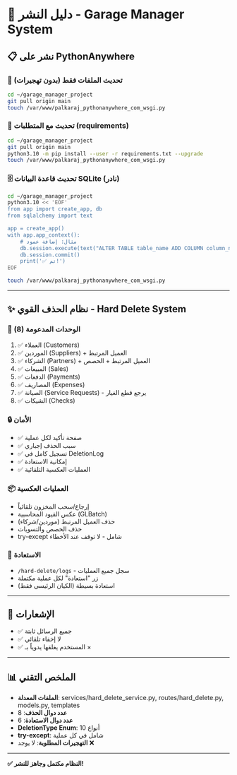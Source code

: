 # 🚀 دليل النشر - Garage Manager System

## 📋 نشر على PythonAnywhere

### 🔄 تحديث الملفات فقط (بدون تهجيرات)
```bash
cd ~/garage_manager_project
git pull origin main
touch /var/www/palkaraj_pythonanywhere_com_wsgi.py
```

### 🔄 تحديث مع المتطلبات (requirements)
```bash
cd ~/garage_manager_project
git pull origin main
python3.10 -m pip install --user -r requirements.txt --upgrade
touch /var/www/palkaraj_pythonanywhere_com_wsgi.py
```

### 🗄️ تحديث قاعدة البيانات SQLite (نادر)
```bash
cd ~/garage_manager_project
python3.10 << 'EOF'
from app import create_app, db
from sqlalchemy import text

app = create_app()
with app.app_context():
    # مثال: إضافة عمود
    db.session.execute(text("ALTER TABLE table_name ADD COLUMN column_name TYPE"))
    db.session.commit()
    print('✅ تم!')
EOF

touch /var/www/palkaraj_pythonanywhere_com_wsgi.py
```

---

## ✨ نظام الحذف القوي - Hard Delete System

### 🎯 الوحدات المدعومة (8)
1. ✅ العملاء (Customers)
2. ✅ الموردين (Suppliers) + العميل المرتبط
3. ✅ الشركاء (Partners) + العميل المرتبط + الحصص
4. ✅ المبيعات (Sales)
5. ✅ الدفعات (Payments)
6. ✅ المصاريف (Expenses)
7. ✅ الصيانة (Service Requests) - يرجع قطع الغيار
8. ✅ الشيكات (Checks)

### 🔒 الأمان
- ✅ صفحة تأكيد لكل عملية
- ✅ سبب الحذف إجباري
- ✅ تسجيل كامل في DeletionLog
- ✅ إمكانية الاستعادة
- ✅ العمليات العكسية التلقائية

### 📦 العمليات العكسية
- إرجاع/سحب المخزون تلقائياً
- عكس القيود المحاسبية (GLBatch)
- حذف العميل المرتبط (موردين/شركاء)
- حذف الحصص والتسويات
- try-except شامل - لا توقف عند الأخطاء

### 🔗 الاستعادة
- `/hard-delete/logs` - سجل جميع العمليات
- زر "استعادة" لكل عملية مكتملة
- استعادة بسيطة (الكيان الرئيسي فقط)

---

## 🔕 الإشعارات
- ✅ جميع الرسائل ثابتة
- ✅ لا إخفاء تلقائي
- ✅ المستخدم يغلقها يدوياً بـ ×

---

## 📊 الملخص التقني
- **الملفات المعدلة**: services/hard_delete_service.py, routes/hard_delete.py, models.py, templates
- **عدد دوال الحذف**: 8
- **عدد دوال الاستعادة**: 6
- **DeletionType Enum**: 10 أنواع
- **try-except**: شامل في كل عملية
- **التهجيرات المطلوبة**: لا يوجد ❌

---

**✅ النظام مكتمل وجاهز للنشر!**

